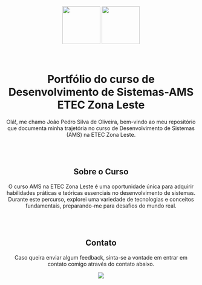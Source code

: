<div align="center">
<img width="100" src="img/ibm.png">
<img width="100" src="img/etec.jpg"> 
</div>
<br></br>
<div align="center"> 
  
# Portfólio do curso de Desenvolvimento de Sistemas-AMS ETEC Zona Leste

Olá!, me chamo João Pedro Silva de Oliveira, bem-vindo ao meu repositório que documenta minha trajetória no curso de Desenvolvimento de Sistemas (AMS) na ETEC Zona Leste.

<br></br>
## Sobre o Curso

O curso AMS na ETEC Zona Leste é uma oportunidade única para adquirir habilidades práticas e teóricas essenciais no desenvolvimento de sistemas. Durante este percurso, explorei uma variedade de tecnologias e conceitos fundamentais, preparando-me para desafios do mundo real.

<br></br>

## Contato
<div align="center"> 
Caso queira enviar algum feedback, sinta-se a vontade em entrar em contato comigo através do contato abaixo.

  
<a href="https://www.linkedin.com/in/ricardo-luquetti-codo-835a5125b" target="_blank"><img src="img/lik.png" target="_blank"></a> 
 </div>
</div>
